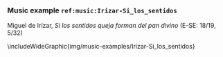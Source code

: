 ### Music example `ref:music:Irizar-Si_los_sentidos`

Miguel de Irízar, *Si los sentidos queja forman del pan divino* (E-SE: 18/19,
5/32)
<!--- mm. -->

\includeWideGraphic{img/music-examples/Irizar-Si_los_sentidos}

